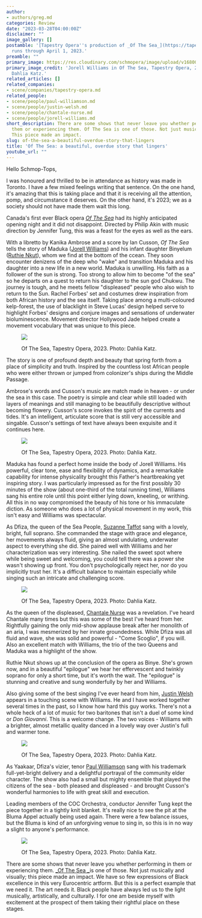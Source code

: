 ```yaml
---
author:
- authors/greg.md
categories: Review
date: "2023-03-28T04:00:00Z"
disclaimer: ""
image_gallery: []
postamble: '[Tapestry Opera''s production of _Of The Sea_](https://tapestryopera.com/performances/of-the-sea/)
  runs through April 1, 2023.'
preamble: ""
primary_image: https://res.cloudinary.com/schmopera/image/upload/v1680019978/media/2023/03/sqTapoftheSea-photobyDahliaKatz-3290_eeijib.jpg
primary_image_credit: 'Jorell Williams in Of The Sea, Tapestry Opera, 2023. Photo:
  Dahlia Katz.'
related_articles: []
related_companies:
- scene/companies/tapestry-opera.md
related_people:
- scene/people/paul-williamson.md
- scene/people/justin-welsh.md
- scene/people/chantale-nurse.md
- scene/people/jorell-williams.md
short_description: There are some shows that never leave you whether performing in
  them or experiencing them. Of The Sea is one of those. Not just musically and visually.
  This piece made an impact.
slug: of-the-sea-a-beautiful-overdue-story-that-lingers
title: 'Of The Sea: a beautiful, overdue story that lingers'
youtube_url: ""
---
```

Hello Schmop-Tops,

I was honoured and thrilled to be in attendance as history was made in Toronto. I have a few mixed feelings writing that sentence. On the one hand, it's amazing that this is taking place and that it is receiving all the attention, pomp, and circumstance it deserves. On the other hand, it's 2023; we as a society should not have made them wait this long.

Canada's first ever Black opera [_Of The Sea_](https://tapestryopera.com/performances/of-the-sea/) had its highly anticipated opening night and it did not disappoint. Directed by Philip Akin with music direction by Jennifer Tung, this was a feast for the eyes as well as the ears.

With a libretto by Kanika Ambrose and a score by Ian Cusson, _Of The Sea_ tells the story of Maduka ([Jorell Williams](/scene/people/jorell-williams/)) and his infant daughter Binyelum ([Ruthie Nkut](https://www.instagram.com/ruthienku/)), whom we find at the bottom of the ccean. They soon encounter denizens of the deep who "wake" and transition Maduka and his daughter into a new life in a new world. Maduka is unwilling. His faith as a follower of the sun is strong. Too strong to allow him to become "of the sea" so he departs on a quest to return his daughter to the sun god Chukwu. The journey is tough, and he meets fellow "displeased" people who also wish to return to the Sun. Rachel Forbes' set and costumes drew inspiration from both African history and the sea itself. Taking place among a multi-coloured kelp-forest, the use of blacklight in Steve Lucas' design helped serve to highlight Forbes' designs and conjure images and sensations of underwater bioluminescence. Movement director Hollywood Jade helped create a movement vocabulary that was unique to this piece.

<figure data-type="image">

![](https://res.cloudinary.com/schmopera/image/upload/v1680020189/media/2023/03/TapoftheSea-photobyDahliaKatz-2714_wuenj9.jpg)

<figcaption>Of The Sea, Tapestry Opera, 2023. Photo: Dahlia Katz.</figcaption>  
</figure>

The story is one of profound depth and beauty that spring forth from a place of simplicity and truth. Inspired by the countless lost African people who were either thrown or jumped from colonizer's ships during the Middle Passage.

Ambrose's words and Cusson's music are match made in heaven - or under the sea in this case. The poetry is simple and clear while still loaded with layers of meanings and still managing to be beautifully descriptive without becoming flowery. Cusson's score invokes the spirit of the currents and tides. It's an intelligent, articulate score that is still very accessible and singable. Cusson's settings of text have always been exquisite and it continues here.

<figure data-type="image">

![](https://res.cloudinary.com/schmopera/image/upload/v1680020272/media/2023/03/TapoftheSea-photobyDahliaKatz-2797_w5svcl.jpg)

<figcaption>Of The Sea, Tapestry Opera, 2023. Photo: Dahlia Katz.</figcaption>  
</figure>

Maduka has found a perfect home inside the body of Jorell Williams. His powerful, clear tone, ease and flexibility of dynamics, and a remarkable capability for intense physicality brought this Father's heartbreaking yet inspiring story. I was particularly impressed as for the first possibly 30 minutes of the show (about one-third of the total running time), Williams sang his entire role until this point either lying down, kneeling, or writhing. All this in no way compromised the beauty of his tone or his immaculate diction. As someone who does a lot of physical movement in my work, this isn't easy and Williams was spectacular.

As Dfiza, the queen of the Sea People, [Suzanne Taffot](http://suzannetaffotsoprano.com/) sang with a lovely, bright, full soprano. She commanded the stage with grace and elegance, her movements always fluid, giving an almost undulating, underwater aspect to everything she did. She paired well with Williams and her characterization was very interesting. She nailed the sweet spot where while being sweet and welcoming, you could tell there was a power she wasn't showing up front. You don't psychologically reject her, nor do you implicitly trust her. It's a difficult balance to maintain especially while singing such an intricate and challenging score.

<figure data-type="image">

![](https://res.cloudinary.com/schmopera/image/upload/v1680020324/media/2023/03/TapoftheSea-photobyDahliaKatz-2898_vjanjb.jpg)

<figcaption>Of The Sea, Tapestry Opera, 2023. Photo: Dahlia Katz.</figcaption>  
</figure>

As the queen of the displeased, [Chantale Nurse](/scene/people/chantale-nurse/) was a revelation. I've heard Chantale many times but this was some of the best I've heard from her. Rightfully gaining the only mid-show applause break after her monolith of an aria, I was mesmerized by her innate groundedness. While Dfiza was all fluid and wave, she was solid and powerful - "Come Scoglio", if you will. Also an excellent match with Williams, the trio of the two Queens and Maduka was a highlight of the show.

Ruthie Nkut shows up at the conclusion of the opera as Binye. She's grown now, and in a beautiful "epilogue" we hear her effervescent and twinkly soprano for only a short time, but it's worth the wait. The "epilogue" is stunning and creative and sung wonderfully by her and Williams.

Also giving some of the best singing I've ever heard from him, [Justin Welsh](/scene/people/justin-welsh/) appears in a touching scene with Williams. He and I have worked together several times in the past, so I know how hard this guy works. There's not a whole heck of a lot of music for two baritones that isn't a duel of some kind or _Don Giovanni_. This is a welcome change. The two voices -  Williams with a brighter, almost metallic quality danced in a lovely way over Justin's full and warmer tone.

<figure data-type="image">

![](https://res.cloudinary.com/schmopera/image/upload/v1680020470/media/2023/03/TapoftheSea-photobyDahliaKatz-3303_bsdz7y.jpg)

<figcaption>Of The Sea, Tapestry Opera, 2023. Photo: Dahlia Katz.</figcaption>  
</figure>

As Yaakaar, Dfiza's vizier, tenor [Paul Williamson](/scene/people/paul-williamson/) sang with his trademark full-yet-bright delivery and a delightful portrayal of the community elder character. The show also had a small but mighty ensemble that played the citizens of the sea - both pleased and displeased - and brought Cusson's wonderful harmonies to life with great skill and execution.

Leading members of the COC Orchestra, conductor Jennifer Tung kept the piece together in a tightly knit blanket. It's really nice to see the pit at the Bluma Appel actually being used again. There were a few balance issues, but the Bluma is kind of an unforgiving venue to sing in, so this is in no way a slight to anyone's performance.

<figure data-type="image">

![](https://res.cloudinary.com/schmopera/image/upload/v1680020490/media/2023/03/TapoftheSea-photobyDahliaKatz-3187-Cropped_gsyjq4.jpg)

<figcaption>Of The Sea, Tapestry Opera, 2023. Photo: Dahlia Katz.</figcaption>  
</figure>

There are some shows that never leave you whether performing in them or experiencing them. [_Of The Sea _](https://tapestryopera.com/performances/of-the-sea/)is one of those. Not just musically and visually; this piece made an impact. We have so few expressions of Black excellence in this very Eurocentric artform. But this is a perfect example that we need it. The art needs it. Black people have always led us to the light musically, artistically, and culturally. I for one am beside myself with excitement at the prospect of them taking their rightful place on these stages.
